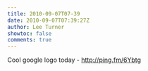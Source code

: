 ```yaml
---
title: 2010-09-07T07-39
date: 2010-09-07T07:39:27Z
author: Lee Turner
showtoc: false
comments: true
---
```


Cool google logo today - http://ping.fm/6Ybtg

